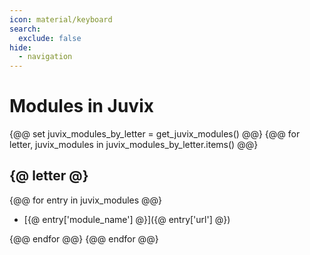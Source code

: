 ```yaml
---
icon: material/keyboard
search:
  exclude: false
hide:
  - navigation
---
```


# Modules in Juvix

{@@ set juvix_modules_by_letter = get_juvix_modules() @@}
{@@ for letter, juvix_modules in juvix_modules_by_letter.items() @@}
## {@ letter @}
{@@ for entry in juvix_modules @@}

- [{@ entry['module_name'] @}]({@ entry['url'] @})

{@@ endfor @@}
{@@ endfor @@}

